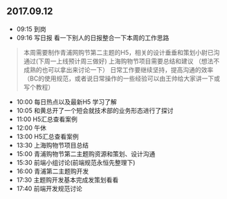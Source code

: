 ## 2017.09.12
* 09:15 到岗
* 09:16 写日报 看一下别人的日报整合一下本周的工作思路
> 本周需要制作青浦网购节第二主题的H5，相关的设计垂垂和策划小尉已沟通过(下周一上线预计周三做好)
> 上海购物节项目需要总结和建议 （想法不成熟的也可以拿出来讨论一下）
> 日常工作要继续坚持，提高沟通的效率（BC的使用规范，或者说日常操作的一些经验可以由王帅给大家讲一下或写个教程）
* 10:00 每日热点以及最新H5 学习了解
* 10:05 和黄总开了一个短会就技术部的业务形态进行了探讨
* 11:00 H5汇总查看案例
* 12:00 午休
* 13:00 H5汇总查看案例
* 13:30 上海购物节项目总结
* 15:00 青浦购物节第二主题购资源和策划、设计沟通
* 15:30 前端小组讨论(前端规范永恒先整理下)
* 16:00 青浦第二主题购开发
* 17:30 主题购开发基本完成发策划看看
* 17:40 前端开发规范讨论


